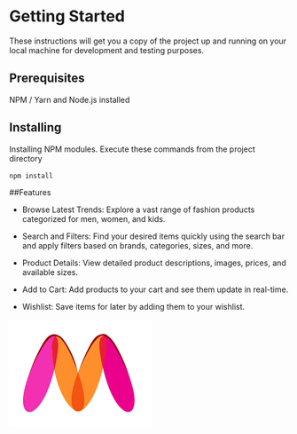 # Getting Started

These instructions will get you a copy of the project up and running on your local machine for development and testing purposes.

## Prerequisites

NPM / Yarn and Node.js installed

## Installing

Installing NPM modules. Execute these commands from the project directory
   ```
npm install
```

##Features
- Browse Latest Trends: Explore a vast range of fashion products categorized for men, women, and kids.

- Search and Filters: Find your desired items quickly using the search bar and apply filters based on brands, categories, sizes, and more.

- Product Details: View detailed product descriptions, images, prices, and available sizes.

- Add to Cart: Add products to your cart and see them update in real-time.

- Wishlist: Save items for later by adding them to your wishlist.



   
![Image Alt Text](src/assets/mlogo.png)
